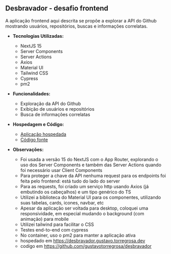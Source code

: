 

## Desbravador - desafio frontend

A aplicação frontend aqui descrita se propõe a explorar a API do Github mostrando usuários, repositórios, buscas e informações correlatas.


- **Tecnologias Utilizadas:**
    - NextJS 15
    - Server Components
    - Server Actions
    - Axios
    - Material UI
    - Tailwind CSS
    - Cypress
    - pm2

- **Funcionalidades:**
    - Exploração da API do Github
    - Exibição de usuários e repositórios
    - Busca de informações correlatas

- **Hospedagem e Código:**
    - [Aplicação hospedada](https://desbravador.gustavo.torregrosa.dev)
    - [Código fonte](https://github.com/gustavotorregrosa/desbravador)


- **Observações:**
    - Foi usada a versão 15 do NextJS com o App Router, explorando o uso dos Server Components e também das Server Actions quando foi necessário usar Client Components
    - Para proteger a chave da API nenhuma request para os endpoints foi feita pelo frontend: está tudo do lado do server
    - Para as requests, foi criado um serviço http usando Axios (já embutindo os cabeçalhos) e um tipo genérico do TS
    - Utilizei a biblioteca do Material UI para os componentes, utilizando suas tabelas, cards, icones, navbar, etc
    - Apesar da aplicação ser voltada para desktop, coloquei uma responsividade, em especial mudando o background (com animação) para mobile
    - Utilizei tailwind para facilitar o CSS
    - Testes end-to-end com cypress
    - No container, uso o pm2 para manter a aplicação ativa
    - hospedado em https://desbravador.gustavo.torregrosa.dev
    - codigo em https://github.com/gustavotorregrosa/desbravador
